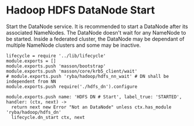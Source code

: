 
# Hadoop HDFS DataNode Start

Start the DataNode service. It is recommended to start a DataNode after its associated 
NameNodes. The DataNode doesn't wait for any NameNode to be started. Inside a 
federated cluster, the DataNode may be dependant of multiple NameNode clusters 
and some may be inactive.

    lifecycle = require '../lib/lifecycle'
    module.exports = []
    module.exports.push 'masson/bootstrap'
    module.exports.push 'masson/core/krb5_client/wait'
    # module.exports.push 'ryba/hadoop/hdfs_nn_wait' # DN shall be independent from NN
    module.exports.push require('./hdfs_dn').configure

    module.exports.push name: 'HDFS DN # Start', label_true: 'STARTED', handler: (ctx, next) ->
      return next new Error "Not an DataNode" unless ctx.has_module 'ryba/hadoop/hdfs_dn'
      lifecycle.dn_start ctx, next